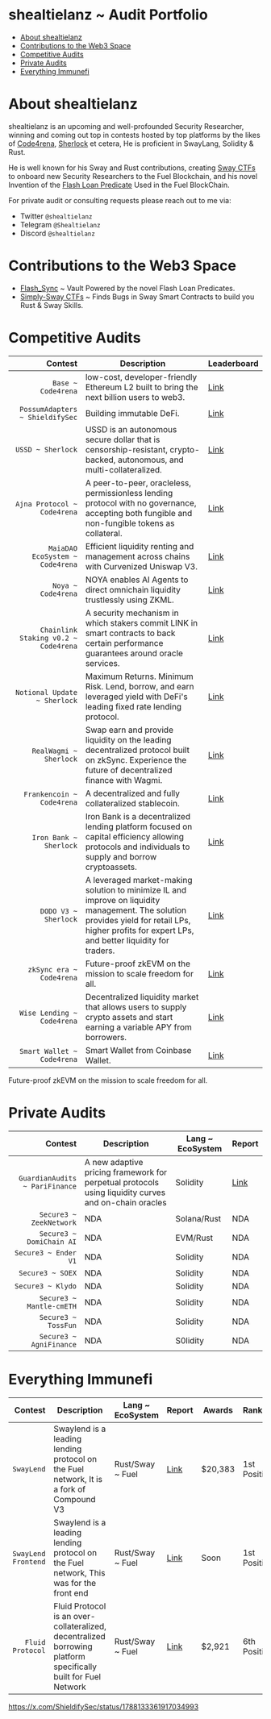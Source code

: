 # shealtielanz ~ Audit Portfolio 
- [About shealtielanz]()
- [Contributions to the Web3 Space]()
- [Competitive Audits]()
- [Private Audits]()
- [Everything Immunefi]()

# About shealtielanz
shealtielanz is an upcoming and well-profounded Security Researcher, winning and coming out top in contests hosted by top platforms by the likes of [Code4rena](https://code4rena.com/), [Sherlock](https://audits.sherlock.xyz/) et cetera, He is proficient in SwayLang, Solidity & Rust.

He is well known for his Sway and Rust contributions, creating [Sway CTFs](https://github.com/shealtielanz/Simply-Sway-CTFs) to onboard new Security Researchers to the Fuel Blockchain, and his novel Invention of the [Flash Loan Predicate](https://github.com/shealtielanz/Flash_Sync) Used in the Fuel BlockChain.

For private audit or consulting requests please reach out to me via:
- Twitter `@shealtielanz`
- Telegram `@Shealtielanz`
- Discord `@shealtielanz`
# Contributions to the Web3 Space
- [Flash_Sync](https://github.com/shealtielanz/Flash_Sync) ~ Vault Powered by the novel Flash Loan Predicates.
- [Simply-Sway CTFs](https://github.com/shealtielanz/Simply-Sway-CTFs) ~ Finds Bugs in Sway Smart Contracts to build you Rust & Sway Skills.
# Competitive Audits
| Contest | Description | Leaderboard |
|-----:|-----|-----|
| `Base ~ Code4rena` | low-cost, developer-friendly Ethereum L2 built to bring the next billion users to web3.| [Link](https://code4rena.com/audits/2023-05-base) |
| `PossumAdapters ~ ShieldifySec` | Building immutable DeFi. | [Link](https://x.com/ShieldifySec/status/1788133361917034993) |
| `USSD ~ Sherlock` | USSD is an autonomous secure dollar that is censorship-resistant, crypto-backed, autonomous, and multi-collateralized.| [Link](https://audits.sherlock.xyz/contests/82) |
| `Ajna Protocol ~ Code4rena` | A peer-to-peer, oracleless, permissionless lending protocol with no governance, accepting both fungible and non-fungible tokens as collateral.| [Link](https://code4rena.com/audits/2023-05-ajna-protocol) |
| `MaiaDAO EcoSystem ~ Code4rena` | Efficient liquidity renting and management across chains with Curvenized Uniswap V3.| [Link](https://code4rena.com/audits/2023-05-maia-dao-ecosystem) |
| `Noya ~ Code4rena` | NOYA enables AI Agents to direct omnichain liquidity trustlessly using ZKML. | [Link](https://code4rena.com/audits/2024-04-noya) |
| `Chainlink Staking v0.2 ~ Code4rena` | A security mechanism in which stakers commit LINK in smart contracts to back certain performance guarantees around oracle services. | [Link](https://code4rena.com/audits/2024-04-noya) |
| `Notional Update ~ Sherlock` | Maximum Returns. Minimum Risk. Lend, borrow, and earn leveraged yield with DeFi's leading fixed rate lending protocol. | [Link](https://audits.sherlock.xyz/contests/119?filter=results) |
| `RealWagmi ~ Sherlock` | Swap earn and provide liquidity on the leading decentralized protocol built on zkSync. Experience the future of decentralized finance with Wagmi. | [Link](https://audits.sherlock.xyz/contests/88?filter=results) |
| `Frankencoin ~ Code4rena` | A decentralized and fully collateralized stablecoin. | [Link](https://code4rena.com/audits/2023-04-frankencoin) |
| `Iron Bank ~ Sherlock` | Iron Bank is a decentralized lending platform focused on capital efficiency allowing protocols and individuals to supply and borrow cryptoassets. | [Link](https://audits.sherlock.xyz/contests/84) |
| `DODO V3 ~ Sherlock` | A leveraged market-making solution to minimize IL and improve on liquidity management. The solution provides yield for retail LPs, higher profits for expert LPs, and better liquidity for traders. | [Link](https://audits.sherlock.xyz/contests/89?filter=results) |
| `zkSync era ~ Code4rena` | Future-proof zkEVM on the mission to scale freedom for all. | [Link](https://code4rena.com/audits/2023-10-zksync-era) |
| `Wise Lending ~ Code4rena` | Decentralized liquidity market that allows users to supply crypto assets and start earning a variable APY from borrowers. | [Link](https://code4rena.com/audits/2024-02-wise-lending) |
| `Smart Wallet ~ Code4rena` | Smart Wallet from Coinbase Wallet. | [Link](https://code4rena.com/audits/2024-03-smart-wallet) |




Future-proof zkEVM on the mission to scale freedom for all.
# Private Audits

| Contest | Description | Lang ~ EcoSystem | Report |
|-----:|----|-----|-----|
| `GuardianAudits ~ PariFinance` | A new adaptive pricing framework for perpetual protocols using liquidity curves and on-chain oracles | Solidity | [Link](https://www.notion.so/guardianaudits/PariFi-Defender-Contest-Findings-ce42090f44ed4dd592f7cef2fd80a3d9?pvs=4) |
| `Secure3 ~ ZeekNetwork` | NDA | Solana/Rust | NDA |
| `Secure3 ~ DomiChain AI` | NDA | EVM/Rust | NDA |
| `Secure3 ~ Ender V1` | NDA | Solidity | NDA |
| `Secure3 ~ SOEX` | NDA | Solidity | NDA |
| `Secure3 ~ Klydo` | NDA | Solidity | NDA |
| `Secure3 ~ Mantle-cmETH` | NDA | Solidity | NDA |
| `Secure3 ~ TossFun` | NDA | Solidity | NDA |
| `Secure3 ~ AgniFinance` | NDA | S0lidity | NDA |


# Everything Immunefi

| Contest | Description | Lang ~ EcoSystem | Report | Awards | Ranking |
|-----:|----|-----|-----|-----|-----|
| `SwayLend` | Swaylend is a leading lending protocol on the Fuel network, It is a fork of Compound V3 | Rust/Sway ~ Fuel | [Link](https://immunefi.com/audit-competition/iop-swaylend/leaderboard/#top) | $20,383 | 1st Position |
| `SwayLend Frontend` | Swaylend is a leading lending protocol on the Fuel network, This was for the front end | Rust/Sway ~ Fuel | [Link](https://immunefi.com/bounty/swaylend-frontend-iop/?utm_source=explore_results) | Soon | 1st Position |
| `Fluid Protocol` | Fluid Protocol is an over-collateralized, decentralized borrowing platform specifically built for Fuel Network | Rust/Sway ~ Fuel | [Link](https://immunefi.com/bounty/iop-fluid-protocol/?utm_source=explore_results) | $2,921 | 6th Position |



https://x.com/ShieldifySec/status/1788133361917034993
